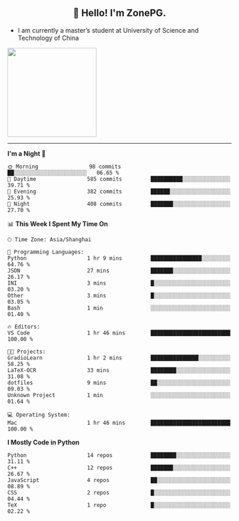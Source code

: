 <h2 align="center">👋 Hello! I'm ZonePG.</h2>

- I am currently a master’s student at University of Science and Technology of China

<img height=200 align="center" src="https://github-readme-stats.vercel.app/api?username=zonepg" />

-------

<!--START_SECTION:waka-->
**I'm a Night 🦉** 

```text
🌞 Morning                98 commits          ██░░░░░░░░░░░░░░░░░░░░░░░   06.65 % 
🌆 Daytime                585 commits         ██████████░░░░░░░░░░░░░░░   39.71 % 
🌃 Evening                382 commits         ██████░░░░░░░░░░░░░░░░░░░   25.93 % 
🌙 Night                  408 commits         ███████░░░░░░░░░░░░░░░░░░   27.70 % 
```


📊 **This Week I Spent My Time On** 

```text
🕑︎ Time Zone: Asia/Shanghai

💬 Programming Languages: 
Python                   1 hr 9 mins         ████████████████░░░░░░░░░   64.76 % 
JSON                     27 mins             ███████░░░░░░░░░░░░░░░░░░   26.17 % 
INI                      3 mins              █░░░░░░░░░░░░░░░░░░░░░░░░   03.20 % 
Other                    3 mins              █░░░░░░░░░░░░░░░░░░░░░░░░   03.05 % 
Bash                     1 min               ░░░░░░░░░░░░░░░░░░░░░░░░░   01.40 % 

🔥 Editors: 
VS Code                  1 hr 46 mins        █████████████████████████   100.00 % 

🐱‍💻 Projects: 
GradioLearn              1 hr 2 mins         ███████████████░░░░░░░░░░   58.25 % 
LaTeX-OCR                33 mins             ████████░░░░░░░░░░░░░░░░░   31.08 % 
dotfiles                 9 mins              ██░░░░░░░░░░░░░░░░░░░░░░░   09.03 % 
Unknown Project          1 min               ░░░░░░░░░░░░░░░░░░░░░░░░░   01.64 % 

💻 Operating System: 
Mac                      1 hr 46 mins        █████████████████████████   100.00 % 
```

**I Mostly Code in Python** 

```text
Python                   14 repos            ████████░░░░░░░░░░░░░░░░░   31.11 % 
C++                      12 repos            ███████░░░░░░░░░░░░░░░░░░   26.67 % 
JavaScript               4 repos             ██░░░░░░░░░░░░░░░░░░░░░░░   08.89 % 
CSS                      2 repos             █░░░░░░░░░░░░░░░░░░░░░░░░   04.44 % 
TeX                      1 repo              █░░░░░░░░░░░░░░░░░░░░░░░░   02.22 % 
```




<!--END_SECTION:waka-->
